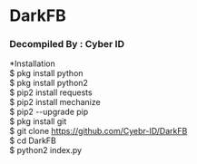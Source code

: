 # DarkFB
### Decompiled By : Cyber ID <br>

*Installation <br>
$ pkg install python <br>
$ pkg install python2 <br>
$ pip2 install requests <br>
$ pip2 install mechanize <br>
$ pip2 --upgrade pip <br>
$ pkg install git <br>
$ git clone https://github.com/Cyebr-ID/DarkFB <br>
$ cd DarkFB <br>
$ python2 index.py <br>
